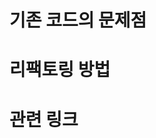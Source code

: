 # 기존 코드의 문제점
<!-- 기존 코드를 리팩토링하게 된 이유와 문제점에 대해 적어주세요. -->

# 리팩토링 방법
<!-- 어떻게 기존 코드를 개선했는지 알려주세요. -->

# 관련 링크
<!-- 관련 논의, 레퍼런스 링크 등을 올려주세요. -->
<!-- 없다면 이 섹션을 지워주세요. -->
